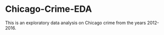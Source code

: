 # Chicago-Crime-EDA
This is an exploratory data analysis on Chicago crime from the years 2012-2016. 

